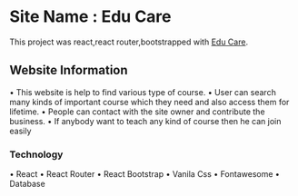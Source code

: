 # Site Name : Edu Care

This project was react,react router,bootstrapped with [Edu Care](https://edu-care-f74d01.netlify.app/).



## Website Information

• This website is help to find various type of course.
• User can search many kinds of important course which they need and also access them for lifetime.
• People can contact with the site owner and contribute the business.
• If anybody want to teach any kind of course then he can join easily

### Technology
• React
• React Router
• React Bootstrap
• Vanila Css
• Fontawesome
• Database
